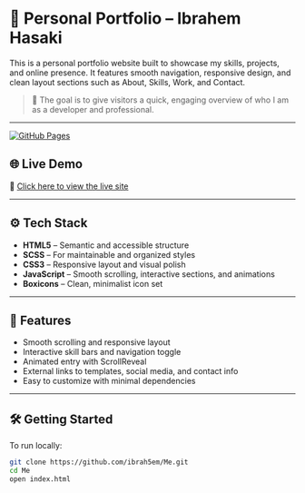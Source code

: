# 💼 Personal Portfolio – Ibrahem Hasaki

This is a personal portfolio website built to showcase my skills, projects, and online presence. It features smooth navigation, responsive design, and clean layout sections such as About, Skills, Work, and Contact.

> 🎯 The goal is to give visitors a quick, engaging overview of who I am as a developer and professional.

---

[![GitHub Pages](https://img.shields.io/badge/Live-GitHub%20Pages-blue?logo=github)](https://ibrah5em.github.io/Me/)

## 🌐 Live Demo

🚀 [Click here to view the live site](https://ibrah5em.github.io/Me/)

---

## ⚙️ Tech Stack

- **HTML5** – Semantic and accessible structure  
- **SCSS** – For maintainable and organized styles  
- **CSS3** – Responsive layout and visual polish  
- **JavaScript** – Smooth scrolling, interactive sections, and animations  
- **Boxicons** – Clean, minimalist icon set  

---

## 📁 Features

- Smooth scrolling and responsive layout  
- Interactive skill bars and navigation toggle  
- Animated entry with ScrollReveal  
- External links to templates, social media, and contact info  
- Easy to customize with minimal dependencies  

---

## 🛠 Getting Started

To run locally:

```bash
git clone https://github.com/ibrah5em/Me.git
cd Me
open index.html
